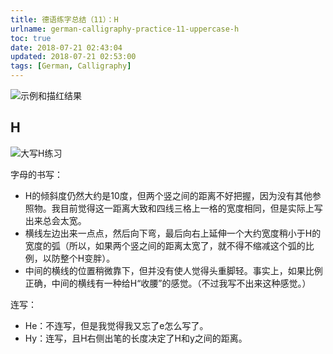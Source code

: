 ```yaml
---
title: 德语练字总结（11）：H
urlname: german-calligraphy-practice-11-uppercase-h
toc: true
date: 2018-07-21 02:43:04
updated: 2018-07-21 02:53:00
tags: [German, Calligraphy]
---
```


![示例和描红结果](h-example.jpg)

## H

![大写H练习](uppercase-h.jpg)

字母的书写：

* H的倾斜度仍然大约是10度，但两个竖之间的距离不好把握，因为没有其他参照物。我目前觉得这一距离大致和四线三格上一格的宽度相同，但是实际上写出来总会太宽。
* 横线左边出来一点点，然后向下弯，最后向右上延伸一个大约宽度稍小于H的宽度的弧（所以，如果两个竖之间的距离太宽了，就不得不缩减这个弧的比例，以防整个H变胖）。
* 中间的横线的位置稍微靠下，但并没有使人觉得头重脚轻。事实上，如果比例正确，中间的横线有一种给H“收腰”的感觉。（不过我写不出来这种感觉。）

连写：

* He：不连写，但是我觉得我又忘了e怎么写了。
* Hy：连写，且H右侧出笔的长度决定了H和y之间的距离。
